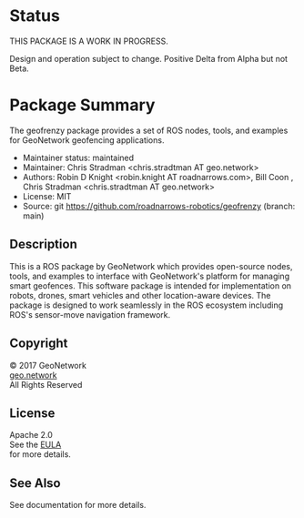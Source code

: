 # Status

THIS PACKAGE IS A WORK IN PROGRESS.

Design and operation subject to change. 
Positive Delta from Alpha but not Beta.

# Package Summary
The geofrenzy package provides a set of ROS nodes, tools, and examples for GeoNetwork geofencing applications.

* Maintainer status: maintained
* Maintainer: Chris Stradman <chris.stradtman AT geo.network> 
* Authors: Robin D Knight <robin.knight AT roadnarrows.com>, Bill Coon <bill AT roadnarrows.com>, Chris Stradman <chris.stradtman AT geo.network>
* License: MIT
* Source: git https://github.com/roadnarrows-robotics/geofrenzy (branch: main)

## Description
This is a ROS package by GeoNetwork which provides open-source nodes, tools, and examples to interface with GeoNetwork's platform for managing smart geofences. This software package is intended for implementation on robots, drones, smart vehicles and other location-aware devices. The package is designed to work seamlessly in the ROS ecosystem including ROS's sensor-move navigation framework.

## Copyright
&copy; 2017 GeoNetwork<br>
[geo.network](http://geo.network)<br>
All Rights Reserved

## License
Apache 2.0<br>
See the [EULA](https://github.com/roadnarrows-robotics/geofrenzy/blob/master/EULA.md)<br> for more details.

## See Also
See documentation for more details.
